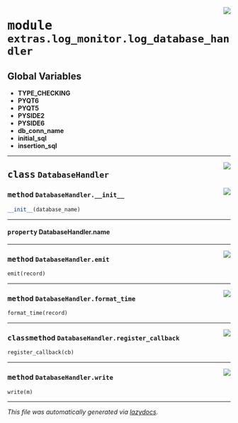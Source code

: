 <!-- markdownlint-disable -->

<a href="https://github.com/qtstrap/qtstrap/blob/master/qtstrap/extras/log_monitor/log_database_handler.py#L0"><img align="right" style="float:right;" src="https://img.shields.io/badge/-source-cccccc?style=flat-square"></a>

# <kbd>module</kbd> `extras.log_monitor.log_database_handler`




**Global Variables**
---------------
- **TYPE_CHECKING**
- **PYQT6**
- **PYQT5**
- **PYSIDE2**
- **PYSIDE6**
- **db_conn_name**
- **initial_sql**
- **insertion_sql**


---

<a href="https://github.com/qtstrap/qtstrap/blob/master/qtstrap/extras/log_monitor/log_database_handler.py#L62"><img align="right" style="float:right;" src="https://img.shields.io/badge/-source-cccccc?style=flat-square"></a>

## <kbd>class</kbd> `DatabaseHandler`




<a href="https://github.com/qtstrap/qtstrap/blob/master/qtstrap/extras/log_monitor/log_database_handler.py#L67"><img align="right" style="float:right;" src="https://img.shields.io/badge/-source-cccccc?style=flat-square"></a>

### <kbd>method</kbd> `DatabaseHandler.__init__`

```python
__init__(database_name)
```






---

#### <kbd>property</kbd> DatabaseHandler.name







---

<a href="https://github.com/qtstrap/qtstrap/blob/master/qtstrap/extras/log_monitor/log_database_handler.py#L79"><img align="right" style="float:right;" src="https://img.shields.io/badge/-source-cccccc?style=flat-square"></a>

### <kbd>method</kbd> `DatabaseHandler.emit`

```python
emit(record)
```





---

<a href="https://github.com/qtstrap/qtstrap/blob/master/qtstrap/extras/log_monitor/log_database_handler.py#L76"><img align="right" style="float:right;" src="https://img.shields.io/badge/-source-cccccc?style=flat-square"></a>

### <kbd>method</kbd> `DatabaseHandler.format_time`

```python
format_time(record)
```





---

<a href="https://github.com/qtstrap/qtstrap/blob/master/qtstrap/extras/log_monitor/log_database_handler.py#L104"><img align="right" style="float:right;" src="https://img.shields.io/badge/-source-cccccc?style=flat-square"></a>

### <kbd>classmethod</kbd> `DatabaseHandler.register_callback`

```python
register_callback(cb)
```





---

<a href="https://github.com/qtstrap/qtstrap/blob/master/qtstrap/extras/log_monitor/log_database_handler.py#L108"><img align="right" style="float:right;" src="https://img.shields.io/badge/-source-cccccc?style=flat-square"></a>

### <kbd>method</kbd> `DatabaseHandler.write`

```python
write(m)
```








---

_This file was automatically generated via [lazydocs](https://github.com/ml-tooling/lazydocs)._
